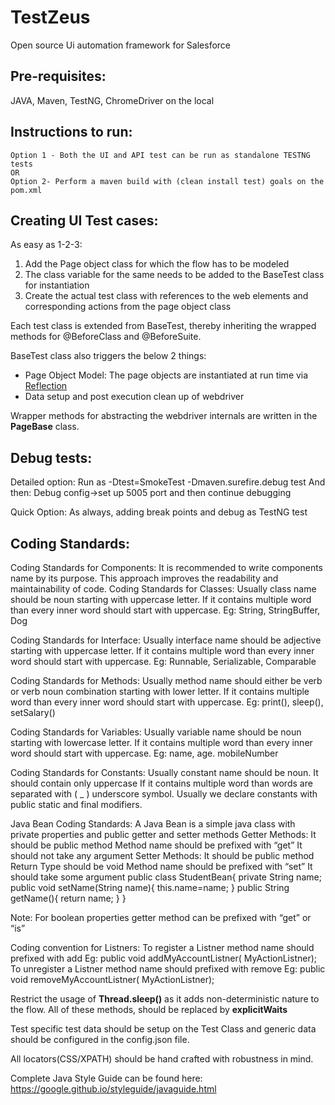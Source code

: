 # TestZeus
Open source Ui automation framework for Salesforce


## Pre-requisites:
  JAVA, Maven, TestNG, ChromeDriver on the local
  
 ## Instructions to run:
    Option 1 - Both the UI and API test can be run as standalone TESTNG tests
    OR
    Option 2- Perform a maven build with (clean install test) goals on the pom.xml
   
    

  

## Creating UI Test cases:
As easy as 1-2-3:
 1. Add the Page object class for which the flow has to be modeled
 2. The class variable for the same needs to be added to the BaseTest class for instantiation
 3. Create the actual test class with references to the web elements and corresponding actions from the page object class 


Each test class is extended from BaseTest, thereby inheriting the wrapped methods for @BeforeClass and @BeforeSuite.

BaseTest class also triggers the below 2 things:

 - Page Object Model: The page objects are instantiated at run time via [Reflection]([https://www.oracle.com/technical-resources/articles/java/javareflection.html](https://www.oracle.com/technical-resources/articles/java/javareflection.html))
 - Data setup and post execution clean up of webdriver

Wrapper methods for abstracting the webdriver internals are written in the **PageBase** class.

  
## Debug tests:
  Detailed option: Run as -Dtest=SmokeTest -Dmaven.surefire.debug test
  And then: 
  Debug config->set up 5005 port and then continue debugging

Quick Option: As always, adding break points and debug as TestNG test

## Coding Standards:
Coding Standards for Components: It is recommended to write components name by its purpose. This approach improves the readability and maintainability of code.
Coding Standards for Classes: Usually class name should be noun starting with uppercase letter. If it contains multiple word than every inner word should start with uppercase.
Eg: String, StringBuffer, Dog

Coding Standards for Interface: Usually interface name should be adjective starting with uppercase letter. If it contains multiple word than every inner word should start with uppercase.
Eg: Runnable, Serializable, Comparable

Coding Standards for Methods: Usually method name should either be verb or verb noun combination starting with lower letter. If it contains multiple word than every inner word should start with uppercase.
Eg: print(), sleep(), setSalary()

Coding Standards for Variables: Usually variable name should be noun starting with lowercase letter. If it contains multiple word than every inner word should start with uppercase.
Eg: name, age. mobileNumber

Coding Standards for Constants: Usually constant name should be noun. It should contain only uppercase If it contains multiple word than words are separated with ( _ ) underscore symbol. Usually we declare constants with public static and final modifiers.

Java Bean Coding Standards: A Java Bean is a simple java class with private properties and public getter and setter methods
Getter Methods:
It should be public method
Method name should be prefixed with “get”
It should not take any argument
Setter Methods:
It should be public method
Return Type should be void
Method name should be prefixed with “set”
It should take some argument
public class StudentBean{
private String name;
public void setName(String name){
this.name=name;
}
public String getName(){
return name;
}
}

Note: For boolean properties getter method can be prefixed with “get” or “is”

Coding convention for Listners:
To register a Listner method name should prefixed with add
Eg: public void addMyAccountListner( MyActionListner);
To unregister a Listner method name should prefixed with remove
Eg: public void removeMyAccountListner( MyActionListner);

Restrict the usage of **Thread.sleep()** as it adds non-deterministic nature to the flow. All of these methods, should be replaced by **explicitWaits**

Test specific test data should be setup on the Test Class and generic data should be configured in the config.json file.

All locators(CSS/XPATH) should be hand crafted with robustness in mind.

Complete Java Style Guide can be found here: https://google.github.io/styleguide/javaguide.html
